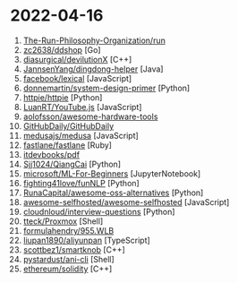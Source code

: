 # 2022-04-16

1. [The-Run-Philosophy-Organization/run](https://github.com/The-Run-Philosophy-Organization/run "润学全球官方指定GITHUB，整理润学宗旨、纲领、理论和各类润之实例；解决为什么润，润去哪里，怎么润三大问题； 并成为新中国人的核心宗教，核心信念。") 
2. [zc2638/ddshop](https://github.com/zc2638/ddshop "叮咚买菜自动抢购下单程序") [Go]
3. [diasurgical/devilutionX](https://github.com/diasurgical/devilutionX "Diablo build for modern operating systems") [C++]
4. [JannsenYang/dingdong-helper](https://github.com/JannsenYang/dingdong-helper "叮咚自动下单 并发调用接口方式 多人高峰期实战反馈10秒以内成功 自动将购物车能买的商品全部下单 只需自行编辑购物车和最后支付即可") [Java]
5. [facebook/lexical](https://github.com/facebook/lexical "Lexical is an extensible text editor framework that provides excellent reliability, accessibility and performance.") [JavaScript]
6. [donnemartin/system-design-primer](https://github.com/donnemartin/system-design-primer "Learn how to design large-scale systems. Prep for the system design interview. Includes Anki flashcards.") [Python]
7. [httpie/httpie](https://github.com/httpie/httpie "As easy as /aitch-tee-tee-pie/ 🥧 Modern, user-friendly command-line HTTP client for the API era. JSON support, colors, sessions, downloads, plugins & more. https://twitter.com/httpie") [Python]
8. [LuanRT/YouTube.js](https://github.com/LuanRT/YouTube.js "🎥 full-featured wrapper around YouTube's private API") [JavaScript]
9. [aolofsson/awesome-hardware-tools](https://github.com/aolofsson/awesome-hardware-tools "List of awesome open source hardware tools") 
10. [GitHubDaily/GitHubDaily](https://github.com/GitHubDaily/GitHubDaily "坚持分享 GitHub 上高质量、有趣实用的开源技术教程、开发者工具、编程网站、技术资讯。") 
11. [medusajs/medusa](https://github.com/medusajs/medusa "The open-source Shopify alternative ⚡️") [JavaScript]
12. [fastlane/fastlane](https://github.com/fastlane/fastlane "🚀 The easiest way to automate building and releasing your iOS and Android apps") [Ruby]
13. [itdevbooks/pdf](https://github.com/itdevbooks/pdf "编程电子书，电子书，编程书籍，包括C，C#，Docker，Elasticsearch，Git，Hadoop，HeadFirst，Java，Javascript，jvm，Kafka，Linux，Maven，MongoDB，MyBatis，MySQL，Netty，Nginx，Python，RabbitMQ，Redis，Scala，Solr，Spark，Spring，SpringBoot，SpringCloud，TCPIP，Tomcat，Zookeeper，人工智能，大数据类，并发编程，数据库类，数据挖掘，新面试题，架构设计，算法系列，计算机类，设计模式，软件测试，重构优化，等更多分类") 
14. [Sjj1024/QiangCai](https://github.com/Sjj1024/QiangCai "上海疫情被封在家，开始抢菜之路，美团抢菜，叮咚抢菜，抢菜") [Python]
15. [microsoft/ML-For-Beginners](https://github.com/microsoft/ML-For-Beginners "12 weeks, 26 lessons, 52 quizzes, classic Machine Learning for all") [JupyterNotebook]
16. [fighting41love/funNLP](https://github.com/fighting41love/funNLP "中英文敏感词、语言检测、中外手机/电话归属地/运营商查询、名字推断性别、手机号抽取、身份证抽取、邮箱抽取、中日文人名库、中文缩写库、拆字词典、词汇情感值、停用词、反动词表、暴恐词表、繁简体转换、英文模拟中文发音、汪峰歌词生成器、职业名称词库、同义词库、反义词库、否定词库、汽车品牌词库、汽车零件词库、连续英文切割、各种中文词向量、公司名字大全、古诗词库、IT词库、财经词库、成语词库、地名词库、历史名人词库、诗词词库、医学词库、饮食词库、法律词库、汽车词库、动物词库、中文聊天语料、中文谣言数据、百度中文问答数据集、句子相似度匹配算法集合、bert资源、文本生成&摘要相关工具、cocoNLP信息抽取工具、国内电话号码正则匹配、清华大学XLORE:中英文跨语言百科知识图谱、清华大学人工智能技术…") [Python]
17. [RunaCapital/awesome-oss-alternatives](https://github.com/RunaCapital/awesome-oss-alternatives "Awesome list of open-source startup alternatives to well-known SaaS products 🚀") [Python]
18. [awesome-selfhosted/awesome-selfhosted](https://github.com/awesome-selfhosted/awesome-selfhosted "A list of Free Software network services and web applications which can be hosted on your own servers") [JavaScript]
19. [cloudnloud/interview-questions](https://github.com/cloudnloud/interview-questions "") [Python]
20. [tteck/Proxmox](https://github.com/tteck/Proxmox "Proxmox Helper Scripts") [Shell]
21. [formulahendry/955.WLB](https://github.com/formulahendry/955.WLB "955 不加班的公司名单 - 工作 955，work–life balance (工作与生活的平衡)") 
22. [liupan1890/aliyunpan](https://github.com/liupan1890/aliyunpan "阿里云盘小白羊版 阿里云盘PC版 aliyundriver") [TypeScript]
23. [scottbez1/smartknob](https://github.com/scottbez1/smartknob "Haptic input knob with software-defined endstops and virtual detents") [C++]
24. [pystardust/ani-cli](https://github.com/pystardust/ani-cli "A cli tool to browse and play anime") [Shell]
25. [ethereum/solidity](https://github.com/ethereum/solidity "Solidity, the Smart Contract Programming Language") [C++]
